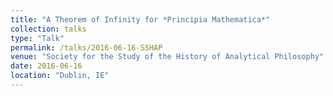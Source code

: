 ```yaml
---
title: "A Theorem of Infinity for *Principia Mathematica*"
collection: talks
type: "Talk"
permalink: /talks/2016-06-16-SSHAP
venue: "Society for the Study of the History of Analytical Philosophy"
date: 2016-06-16
location: "Dublin, IE"
---
```


